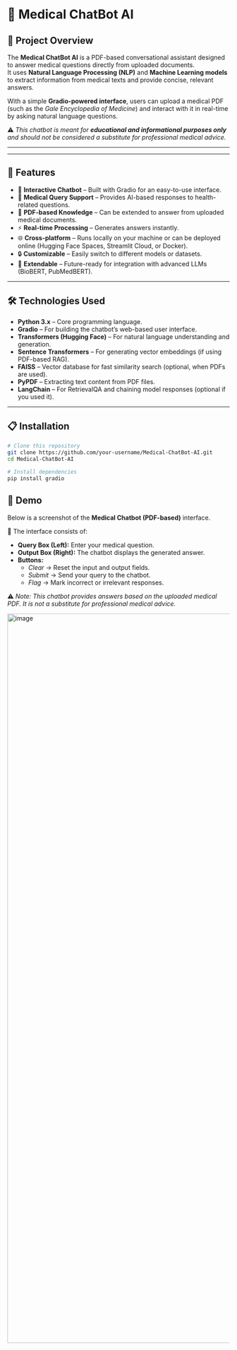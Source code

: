 # 🏥 Medical ChatBot AI  

## 📌 Project Overview  

The **Medical ChatBot AI** is a PDF-based conversational assistant designed to answer medical questions directly from uploaded documents.  
It uses **Natural Language Processing (NLP)** and **Machine Learning models** to extract information from medical texts and provide concise, relevant answers.  

With a simple **Gradio-powered interface**, users can upload a medical PDF (such as the *Gale Encyclopedia of Medicine*) and interact with it in real-time by asking natural language questions.  

⚠️ *This chatbot is meant for **educational and informational purposes only** and should not be considered a substitute for professional medical advice.*  

---

---

## 🚀 Features  
- 💬 **Interactive Chatbot** – Built with Gradio for an easy-to-use interface.  
- 🏥 **Medical Query Support** – Provides AI-based responses to health-related questions.  
- 📄 **PDF-based Knowledge** – Can be extended to answer from uploaded medical documents.  
- ⚡ **Real-time Processing** – Generates answers instantly.  
- 🌐 **Cross-platform** – Runs locally on your machine or can be deployed online (Hugging Face Spaces, Streamlit Cloud, or Docker).  
- 🔒 **Customizable** – Easily switch to different models or datasets.  
- 🧠 **Extendable** – Future-ready for integration with advanced LLMs (BioBERT, PubMedBERT).  

---

## 🛠️ Technologies Used  
- **Python 3.x** – Core programming language.  
- **Gradio** – For building the chatbot’s web-based user interface.  
- **Transformers (Hugging Face)** – For natural language understanding and generation.  
- **Sentence Transformers** – For generating vector embeddings (if using PDF-based RAG).  
- **FAISS** – Vector database for fast similarity search (optional, when PDFs are used).  
- **PyPDF** – Extracting text content from PDF files.  
- **LangChain** – For RetrievalQA and chaining model responses (optional if you used it).  

---

## 📋 Installation  

```bash
# Clone this repository
git clone https://github.com/your-username/Medical-ChatBot-AI.git
cd Medical-ChatBot-AI

# Install dependencies
pip install gradio
```

## 📸 Demo  

Below is a screenshot of the **Medical Chatbot (PDF-based)** interface.  


🔹 The interface consists of:  
- **Query Box (Left):** Enter your medical question.  
- **Output Box (Right):** The chatbot displays the generated answer.  
- **Buttons:**  
  - *Clear* → Reset the input and output fields.  
  - *Submit* → Send your query to the chatbot.  
  - *Flag* → Mark incorrect or irrelevant responses.  

⚠️ *Note: This chatbot provides answers based on the uploaded medical PDF. It is not a substitute for professional medical advice.*

<img width="2939" height="1653" alt="image" src="https://github.com/user-attachments/assets/b2137f04-1f59-468d-93e5-f885c62d52d7" />

